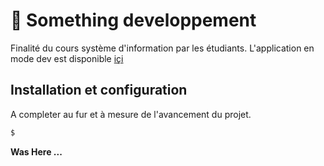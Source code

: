 # 🥰 Something developpement
Finalité du cours système d'information par les étudiants. L'application en mode dev est disponible  [içi](https://somethingdev.herokuapp.com/)



## Installation et configuration
A completer au fur et à mesure de l'avancement du projet.

```sh
$ 
```

**Was Here ...**

